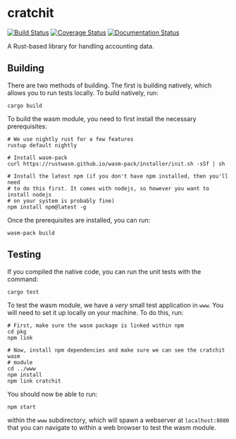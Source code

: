 cratchit
===========
[![Build Status](https://travis-ci.org/jwir3/cratchit.svg?branch=master)](https://travis-ci.org/jwir3/cratchit) [![Coverage Status](https://coveralls.io/repos/github/jwir3/cratchit/badge.svg?branch=master)](https://coveralls.io/github/jwir3/cratchit?branch=master)
[![Documentation Status](https://docs.rs/cratchit/badge.svg)](https://docs.rs/cratchit)

A Rust-based library for handling accounting data.

## Building
There are two methods of building. The first is building natively, which allows
you to run tests locally. To build natively, run:
```
cargo build
```

To build the wasm module, you need to first install the necessary prerequisites:
```
# We use nightly rust for a few features
rustup default nightly

# Install wasm-pack
curl https://rustwasm.github.io/wasm-pack/installer/init.sh -sSf | sh

# Install the latest npm (if you don't have npm installed, then you'll need
# to do this first. It comes with nodejs, so however you want to install nodejs
# on your system is probably fine)
npm install npm@latest -g
```

Once the prerequisites are installed, you can run:
```
wasm-pack build
```

## Testing
If you compiled the native code, you can run the unit tests with the command:
```
cargo test
```

To test the wasm module, we have a _very_ small test application in `www`. You
will need to set it up locally on your machine. To do this, run:
```
# First, make sure the wasm package is linked within npm
cd pkg
npm link

# Now, install npm dependencies and make sure we can see the cratchit wasm
# module
cd ../www
npm install
npm link cratchit
```

You should now be able to run:
```
npm start
```

within the `www` subdirectory, which will spawn a webserver at `localhost:8080`
that you can navigate to within a web browser to test the wasm module.
